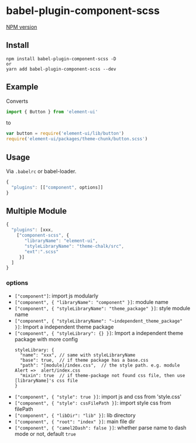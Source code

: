 # babel-plugin-component-scss

[NPM version](https://npmjs.org/package/babel-plugin-component-scss)

## Install

```shell
npm install babel-plugin-component-scss -D
or
yarn add babel-plugin-component-scss --dev
```

## Example

Converts

```javascript
import { Button } from 'element-ui'
```

to

```javascript
var button = require('element-ui/lib/button')
require('element-ui/packages/theme-chunk/button.scss')
```


## Usage

Via `.babelrc` or babel-loader.

```javascript
{
  "plugins": [["component", options]]
}
```

## Multiple Module
```javascript
{
  "plugins": [xxx,
    ["component-scss", {
       "libraryName": "element-ui",
       "styleLibraryName": "theme-chalk/src",
       "ext":".scss"
     }]
  ]
}
```

### options

- `["component"]`: import js modularly
- `["component", { "libraryName": "component" }]`: module name
- `["component", { "styleLibraryName": "theme_package" }]`: style module name
- `["component", { "styleLibraryName": "~independent_theme_package" }]`: Import a independent theme package
- `["component", { "styleLibrary": {} }]`: Import a independent theme package with more config
  ```
  styleLibrary: {
    "name": "xxx", // same with styleLibraryName
    "base": true,  // if theme package has a base.css
    "path": "[module]/index.css",  // the style path. e.g. module Alert =>  alert/index.css
    "mixin": true  // if theme-package not found css file, then use [libraryName]'s css file
  }
  ```
- `["component", { "style": true }]`: import js and css from 'style.css'
- `["component", { "style": cssFilePath }]`: import style css from filePath
- `["component", { "libDir": "lib" }]`: lib directory
- `["component", { "root": "index" }]`: main file dir
- `["component", { "camel2Dash": false }]`: whether parse name to dash mode or not, default `true`
